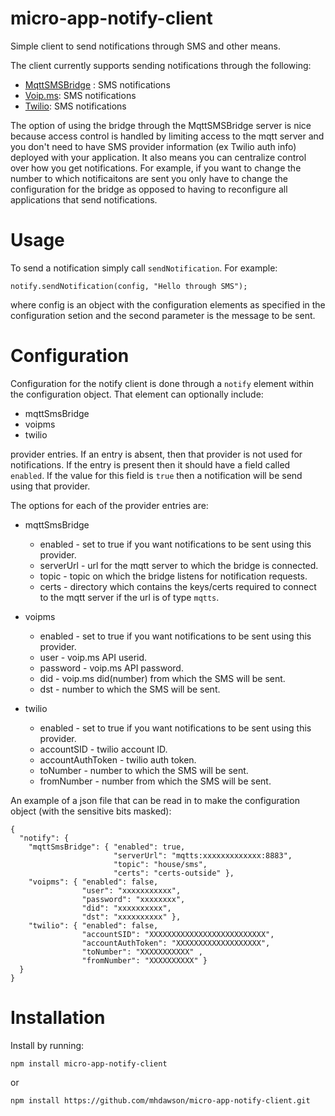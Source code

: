 # micro-app-notify-client

Simple client to send notifications through SMS and other
means.

The client currently supports sending notifications through
the following:

* [MqttSMSBridge](https://github.com/mhdawson/MqttSMSBridge)
  : SMS notifications
* [Voip.ms](https://voip.ms/): SMS notifications
* [Twilio](https://www.twilio.com/): SMS notifications

The option of using the bridge through the MqttSMSBridge
server is nice because access control is handled by limiting
access to the mqtt server and you don't need to have
SMS provider information (ex Twilio auth info) deployed
with your application. It also means you can centralize
control over how you get notifications. For example, if
you want to change the number to which notificaitons are
sent you only have to change the configuration for the bridge
as opposed to having to reconfigure all applications that
send notifications.

# Usage

To send a notification simply call `sendNotification`.
For example:

```
notify.sendNotification(config, "Hello through SMS");
```

where config is an object with the configuration elements
as specified in the configuration setion and the second
parameter is the message to be sent.

# Configuration

Configuration for the notify client is done through a
`notify` element within the configuration object.
That element can optionally include:

* mqttSmsBridge
* voipms
* twilio

provider entries. If an entry is absent, then that provider
is not used for notifications. If the entry is present
then it should have a field called `enabled`.  If the
value for this field is `true` then a notification
will be send using that provider.

The options for each of the provider entries are:

* mqttSmsBridge
  * enabled - set to true if you want notifications to
    be sent using this provider.
  * serverUrl - url for the mqtt server to which the
    bridge is connected.
  * topic - topic on which the bridge listens for
    notification requests.
  * certs - directory which contains the keys/certs
    required to connect to the mqtt server if the
    url is of type `mqtts`.

* voipms
  * enabled - set to true if you want notifications to
    be sent using this provider.
  * user - voip.ms API userid.
  * password - voip.ms API password.
  * did - voip.ms did(number) from which the SMS will be sent.
  * dst - number to which the SMS will be sent.

* twilio
  * enabled - set to true if you want notifications to
    be sent using this provider.
  * accountSID - twilio account ID.
  * accountAuthToken - twilio auth token.
  * toNumber - number to which the SMS will be sent.
  * fromNumber - number from which the SMS will be sent.

An example of a json file that can be read in to make the
configuration object (with the sensitive bits masked):

```
{
  "notify": {
    "mqttSmsBridge": { "enabled": true,
                       "serverUrl": "mqtts:xxxxxxxxxxxxx:8883",
                       "topic": "house/sms",
                       "certs": "certs-outside" },
    "voipms": { "enabled": false,
                "user": "xxxxxxxxxxx",
                "password": "xxxxxxxx",
                "did": "xxxxxxxxxx",
                "dst": "xxxxxxxxxx" },
    "twilio": { "enabled": false,
                "accountSID": "XXXXXXXXXXXXXXXXXXXXXXXXXX",
                "accountAuthToken": "XXXXXXXXXXXXXXXXXXX",
                "toNumber": "XXXXXXXXXXX" ,
                "fromNumber": "XXXXXXXXXX" }
  }
}

```

# Installation

Install by running:

```
npm install micro-app-notify-client
```

or

```
npm install https://github.com/mhdawson/micro-app-notify-client.git
```
